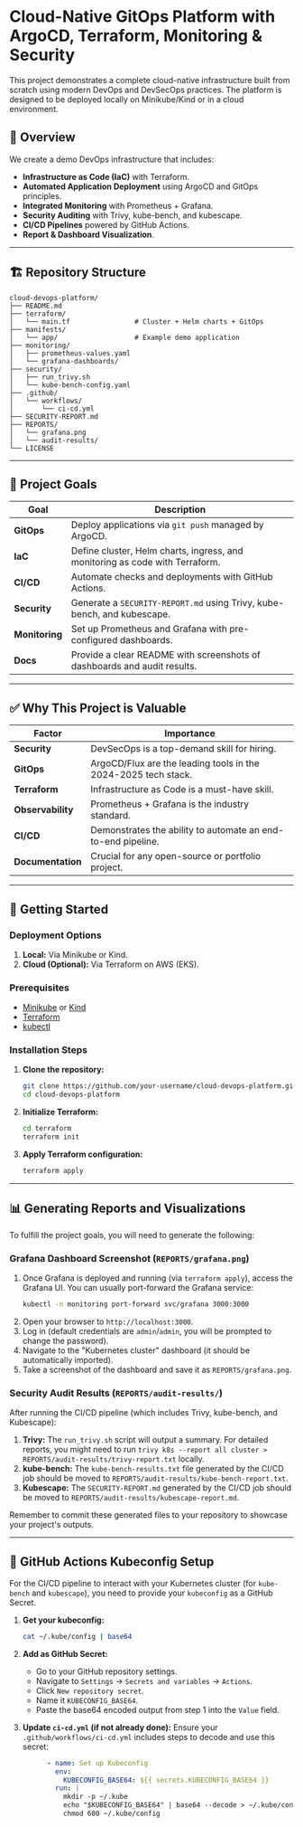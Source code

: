 # Cloud-Native GitOps Platform with ArgoCD, Terraform, Monitoring & Security

This project demonstrates a complete cloud-native infrastructure built from scratch using modern DevOps and DevSecOps practices. The platform is designed to be deployed locally on Minikube/Kind or in a cloud environment.

## 🌟 Overview

We create a demo DevOps infrastructure that includes:
- **Infrastructure as Code (IaC)** with Terraform.
- **Automated Application Deployment** using ArgoCD and GitOps principles.
- **Integrated Monitoring** with Prometheus + Grafana.
- **Security Auditing** with Trivy, kube-bench, and kubescape.
- **CI/CD Pipelines** powered by GitHub Actions.
- **Report & Dashboard Visualization**.

---

## 🏗️ Repository Structure

```
cloud-devops-platform/
├── README.md
├── terraform/
│   └── main.tf                # Cluster + Helm charts + GitOps
├── manifests/
│   └── app/                   # Example demo application
├── monitoring/
│   ├── prometheus-values.yaml
│   └── grafana-dashboards/
├── security/
│   ├── run_trivy.sh
│   └── kube-bench-config.yaml
├── .github/
│   └── workflows/
│       └── ci-cd.yml
├── SECURITY-REPORT.md
├── REPORTS/
│   └── grafana.png
│   └── audit-results/
└── LICENSE
```

---

## 🎯 Project Goals

| Goal          | Description                                                              |
|---------------|--------------------------------------------------------------------------|
| **GitOps**    | Deploy applications via `git push` managed by ArgoCD.                    |
| **IaC**       | Define cluster, Helm charts, ingress, and monitoring as code with Terraform. |
| **CI/CD**     | Automate checks and deployments with GitHub Actions.                     |
| **Security**  | Generate a `SECURITY-REPORT.md` using Trivy, kube-bench, and kubescape.  |
| **Monitoring**| Set up Prometheus and Grafana with pre-configured dashboards.            |
| **Docs**      | Provide a clear README with screenshots of dashboards and audit results. |

---

## ✅ Why This Project is Valuable

| Factor          | Importance                                                    |
|-----------------|---------------------------------------------------------------|
| **Security**    | DevSecOps is a top-demand skill for hiring.                   |
| **GitOps**      | ArgoCD/Flux are the leading tools in the 2024-2025 tech stack.|
| **Terraform**   | Infrastructure as Code is a must-have skill.                  |
| **Observability**| Prometheus + Grafana is the industry standard.                |
| **CI/CD**       | Demonstrates the ability to automate an end-to-end pipeline.  |
| **Documentation**| Crucial for any open-source or portfolio project.             |

---

## 🚀 Getting Started

### Deployment Options

1.  **Local:** Via Minikube or Kind.
2.  **Cloud (Optional):** Via Terraform on AWS (EKS).

### Prerequisites

*   [Minikube](https://minikube.sigs.k8s.io/docs/start/) or [Kind](https://kind.sigs.k8s.io/docs/user/quick-start/)
*   [Terraform](https://learn.hashicorp.com/tutorials/terraform/install-cli)
*   [kubectl](https://kubernetes.io/docs/tasks/tools/install-kubectl/)

### Installation Steps

1.  **Clone the repository:**
    ```sh
    git clone https://github.com/your-username/cloud-devops-platform.git
    cd cloud-devops-platform
    ```

2.  **Initialize Terraform:**
    ```sh
    cd terraform
    terraform init
    ```

3.  **Apply Terraform configuration:**
    ```sh
    terraform apply
    ```

---

## 📊 Generating Reports and Visualizations

To fulfill the project goals, you will need to generate the following:

### Grafana Dashboard Screenshot (`REPORTS/grafana.png`)

1.  Once Grafana is deployed and running (via `terraform apply`),
    access the Grafana UI. You can usually port-forward the Grafana service:
    ```sh
    kubectl -n monitoring port-forward svc/grafana 3000:3000
    ```
2.  Open your browser to `http://localhost:3000`.
3.  Log in (default credentials are `admin`/`admin`, you will be prompted to change the password).
4.  Navigate to the "Kubernetes cluster" dashboard (it should be automatically imported).
5.  Take a screenshot of the dashboard and save it as `REPORTS/grafana.png`.

### Security Audit Results (`REPORTS/audit-results/`)

After running the CI/CD pipeline (which includes Trivy, kube-bench, and Kubescape):

1.  **Trivy:** The `run_trivy.sh` script will output a summary. For detailed reports, you might need to run `trivy k8s --report all cluster > REPORTS/audit-results/trivy-report.txt` locally.
2.  **kube-bench:** The `kube-bench-results.txt` file generated by the CI/CD job should be moved to `REPORTS/audit-results/kube-bench-report.txt`.
3.  **Kubescape:** The `SECURITY-REPORT.md` generated by the CI/CD job should be moved to `REPORTS/audit-results/kubescape-report.md`.

Remember to commit these generated files to your repository to showcase your project's outputs.

---

## 🔑 GitHub Actions Kubeconfig Setup

For the CI/CD pipeline to interact with your Kubernetes cluster (for `kube-bench` and `kubescape`),
you need to provide your `kubeconfig` as a GitHub Secret.

1.  **Get your kubeconfig:**
    ```sh
    cat ~/.kube/config | base64
    ```
2.  **Add as GitHub Secret:**
    *   Go to your GitHub repository settings.
    *   Navigate to `Settings` -> `Secrets and variables` -> `Actions`.
    *   Click `New repository secret`.
    *   Name it `KUBECONFIG_BASE64`.
    *   Paste the base64 encoded output from step 1 into the `Value` field.

3.  **Update `ci-cd.yml` (if not already done):**
    Ensure your `.github/workflows/ci-cd.yml` includes steps to decode and use this secret:
    ```yaml
          - name: Set up Kubeconfig
            env:
              KUBECONFIG_BASE64: ${{ secrets.KUBECONFIG_BASE64 }}
            run: |
              mkdir -p ~/.kube
              echo "$KUBECONFIG_BASE64" | base64 --decode > ~/.kube/config
              chmod 600 ~/.kube/config
    ```

